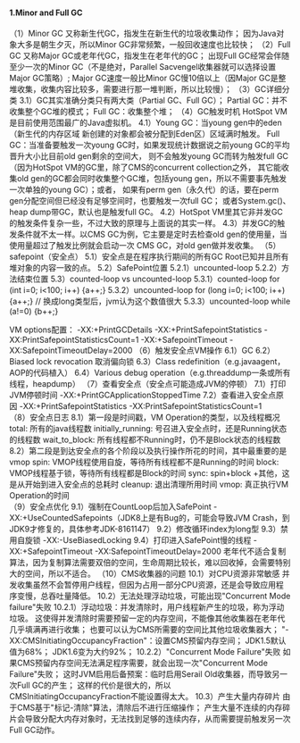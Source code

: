 #### 1.Minor and Full GC
   （1）Minor GC
        又称新生代GC，指发生在新生代的垃圾收集动作；
        因为Java对象大多是朝生夕灭，所以Minor GC非常频繁，一般回收速度也比较快；
   （2）Full GC
        又称Major GC或老年代GC，指发生在老年代的GC；
        出现Full GC经常会伴随至少一次的Minor GC（不是绝对，Parallel Sacvengel收集器就可以选择设置Major GC策略）;
        Major GC速度一般比Minor GC慢10倍以上（因Major GC是整堆收集，收集内容比较多，需要进行那一堆判断，所以比较慢）；
   （3）GC详细分类
        3.1）GC其实准确分类只有两大类（Partial GC、Full GC）；
          Partial GC：并不收集整个GC堆的模式；
          Full GC：收集整个堆；
   （4）GC触发时机
        HotSpot VM是目前使用范围最广的Java虚拟机。
        4.1）Young GC：当young gen中的eden（新生代的内存区域 新创建的对象都会被分配到Eden区）区域满时触发。
             Full GC：当准备要触发一次young GC时，如果发现统计数据说之前young GC的平均晋升大小比目前old gen剩余的空间大，
                则不会触发young GC而转为触发full GC（因为HotSpot VM的GC里，除了CMS的concurrent collection之外，
                其它能收集old gen的GC都会同时收集整个GC堆，包括young gen，所以不需要事先触发一次单独的young GC）；或者，
                如果有perm gen（永久代）的话，要在perm gen分配空间但已经没有足够空间时，也要触发一次full GC；
                或者System.gc()、heap dump带GC，默认也是触发full GC。
        4.2）HotSpot VM里其它非并发GC的触发条件复杂一些，不过大致的原理与上面说的其实一样。
        4.3）并发GC的触发条件就不太一样。以CMS GC为例，它主要是定时去检查old gen的使用量，当使用量超过了触发比例就会启动一次
             CMS GC，对old gen做并发收集。
   （5）safepoint（安全点）
        5.1）安全点是在程序执行期间的所有GC Root已知并且所有堆对象的内容一致的点。
        5.2）SafePoint位置
            5.2.1）uncounted-loop
            5.2.2）方法结束位置
        5.3）counted-loop vs uncounted-loop
            5.3.1）counted-loop
                for (int i=0; i<100; i++) {a++;}
            5.3.2）uncounted-loop
                for (long i=0; i<100; i++) {a++;}  // 换成long类型后，jvm认为这个数值很大
            5.3.3）uncounted-loop
                while (a!=0) {b++;}
   
   VM options配置： -XX:+PrintGCDetails -XX:+PrintSafepointStatistics -XX:PrintSafepointStatisticsCount=1 
                    -XX:+SafepointTimeout -XX:SafepointTimeoutDelay=2000
   （6）触发安全点VM操作
        6.1）GC
        6.2）Biased lock revocation 取消偏向锁
        6.3）Class redefinition（e.g.javaagent，AOP的代码植入） 
        6.4）Various debug operation（e.g.threaddump一条或所有线程，heapdump） 
   （7）查看安全点（安全点可能造成JVM的停顿）
        7.1）打印JVM停顿时间
            -XX:+PrintGCApplicationStoppedTime
        7.2）查看进入安全点原因
            -XX:+PrintSafepointStatistics
            -XX:PrintSafepointStatisticsCount=1   
   （8）安全点日志
        8.1）第一段是时间戳，VM Operation的类型，以及线程概况
            total: 所有的java线程数
            initially_running: 号召进入安全点时，还是Running状态的线程数
            wait_to_block: 所有线程都不Running时，仍不是Block状态的线程数
        8.2）第二段是到达安全点的各个阶段以及执行操作所花的时间，其中最重要的是vmop
            spin: VMOP线程使用自旋，等待所有线程都不是Running的时间
            block: VMOP线程基于锁，等待所有线程都是Block的时间
            sync: spin+block +其他，这是从开始到进入安全点的总耗时
            cleanup: 退出清理所用时间
            vmop: 真正执行VM Operation的时间  
   （9）安全点优化
        9.1）强制在CountLoop后加入SafePoint 
            -XX:+UseCountedSafepoints（JDK8上是有Bug的，可能会导致JVM Crash，到JDK9才修复的，具体参考JDK-8161147）
        9.2）修改循环index为long型
        9.3）禁用自旋锁
            -XX:-UseBiasedLocking
        9.4）打印进入SafePoint慢的线程
            -XX:+SafepointTimeout
            -XX:SafepointTimeoutDelay=2000
    老年代不适合复制算法，因为复制算法需要双倍的空间，生命周期比较长，难以回收掉，会需要特别大的空间，所以不适合。
   （10）CMS收集器的问题
        10.1）对CPU资源非常敏感
            并发收集虽然不会暂停用户线程，但因为占用一部分CPU资源，还是会导致应用程序变慢，总吞吐量降低。
        10.2）无法处理浮动垃圾，可能出现"Concurrent Mode failure"失败
            10.2.1）浮动垃圾：并发清除时，用户线程新产生的垃圾，称为浮动垃圾。
                    这使得并发清除时需要预留一定的内存空间，不能像其他收集器在老年代几乎填满再进行收集；
                    也要可以认为CMS所需要的空间比其他垃圾收集器大；
                    "-XX:CMSInitiatingOccupancyFraction"：设置CMS预留内存空间；
                    JDK1.5默认值为68%；
                    JDK1.6变为大约92%； 
            10.2.2）"Concurrent Mode Failure"失败
                    如果CMS预留内存空间无法满足程序需要，就会出现一次"Concurrent Mode Failure"失败；
                    这时JVM启用后备预案：临时启用Serail Old收集器，而导致另一次Full GC的产生；
                    这样的代价是很大的，所以CMSInitiatingOccupancyFraction不能设置得太大。
         10.3）产生大量内存碎片
               由于CMS基于"标记-清除"算法，清除后不进行压缩操作；
               产生大量不连续的内存碎片会导致分配大内存对象时，无法找到足够的连续内存，从而需要提前触发另一次Full GC动作。
           
        
        
        